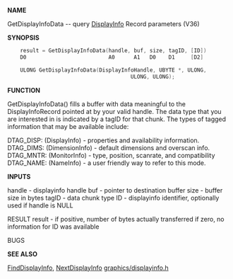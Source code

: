
**NAME**

GetDisplayInfoData -- query [DisplayInfo](_OOBD) Record parameters (V36)

**SYNOPSIS**

```c
    result = GetDisplayInfoData(handle, buf, size, tagID, [ID])
    D0                          A0      A1   D0    D1     [D2]

    ULONG GetDisplayInfoData(DisplayInfoHandle, UBYTE *, ULONG,
                                       ULONG, ULONG);

```
**FUNCTION**

GetDisplayInfoData() fills a buffer with data meaningful to the
DisplayInfoRecord pointed at by your valid handle. The data type
that you are interested in is indicated by a tagID for that chunk.
The types of tagged information that may be available include:

DTAG_DISP: (DisplayInfo)   - properties and availability information.
DTAG_DIMS: (DimensionInfo) - default dimensions and overscan info.
DTAG_MNTR: (MonitorInfo)   - type, position, scanrate, and
compatibility
DTAG_NAME: (NameInfo)      - a user friendly way to refer to this mode.

**INPUTS**

handle - displayinfo handle
buf    - pointer to destination buffer
size   - buffer size in bytes
tagID  - data chunk type
ID     - displayinfo identifier, optionally used if handle is NULL

RESULT
result - if positive, number of bytes actually transferred
if zero, no information for ID was available

BUGS

**SEE ALSO**

[FindDisplayInfo](FindDisplayInfo), [NextDisplayInfo](NextDisplayInfo)
[graphics/displayinfo.h](_OOBD)
